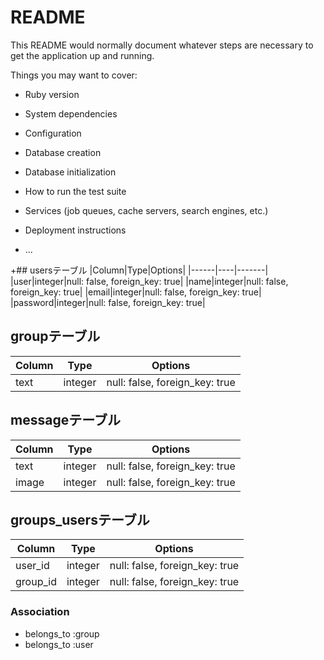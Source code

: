 # README

This README would normally document whatever steps are necessary to get the
application up and running.

Things you may want to cover:

* Ruby version

* System dependencies

* Configuration

* Database creation

* Database initialization

* How to run the test suite

* Services (job queues, cache servers, search engines, etc.)

* Deployment instructions

* ...

+## usersテーブル
|Column|Type|Options|
|------|----|-------|
|user|integer|null: false, foreign_key: true|
|name|integer|null: false, foreign_key: true|
|email|integer|null: false, foreign_key: true|
|password|integer|null: false, foreign_key: true|

## groupテーブル
|Column|Type|Options|
|------|----|-------|
|text|integer|null: false, foreign_key: true|

## messageテーブル
|Column|Type|Options|
|------|----|-------|
|text|integer|null: false, foreign_key: true|
|image|integer|null: false, foreign_key: true|



## groups_usersテーブル

|Column|Type|Options|
|------|----|-------|
|user_id|integer|null: false, foreign_key: true|
|group_id|integer|null: false, foreign_key: true|

### Association
- belongs_to :group
- belongs_to :user